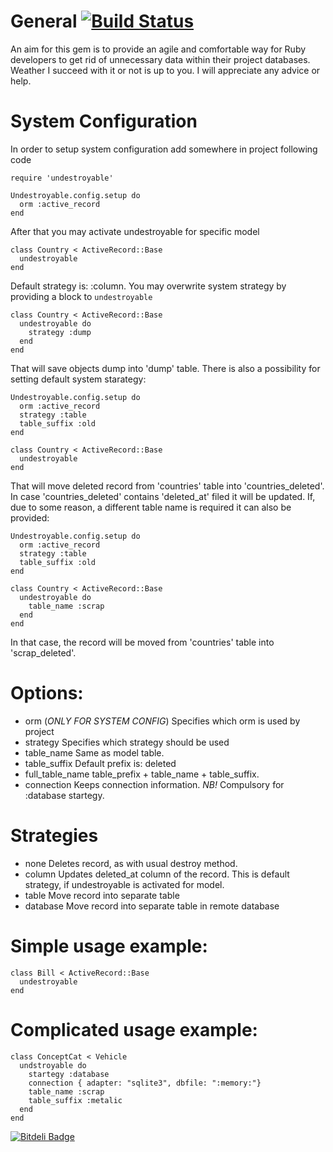 # General [![Build Status](https://secure.travis-ci.org/kot-begemot/undestroyable.png?branch=master)](http://travis-ci.org/kot-begemot/undestroyable)

An aim for this gem is to provide an agile and comfortable way for Ruby developers to get rid of unnecessary data within their project databases.
Weather I succeed with it or not is up to you. I will appreciate any advice or help.

# System Configuration

  In order to setup system configuration add somewhere in project following code

    require 'undestroyable'

    Undestroyable.config.setup do
      orm :active_record
    end

  After that you may activate undestroyable for specific model

    class Country < ActiveRecord::Base
      undestroyable
    end

  Default strategy is: :column. You may overwrite system strategy by providing a block to `undestroyable`

    class Country < ActiveRecord::Base
      undestroyable do
        strategy :dump
      end
    end

  That will save objects dump into 'dump' table.
  There is also a possibility for setting default system starategy:

    Undestroyable.config.setup do
      orm :active_record
      strategy :table
      table_suffix :old
    end

    class Country < ActiveRecord::Base
      undestroyable
    end

  That will move deleted record from 'countries' table into 'countries_deleted'. In case 'countries_deleted' contains 'deleted_at' filed it will be updated.
  If, due to some reason, a different table name is required it can also be provided:

    Undestroyable.config.setup do
      orm :active_record
      strategy :table
      table_suffix :old
    end

    class Country < ActiveRecord::Base
      undestroyable do
        table_name :scrap
      end
    end

  In that case, the record will be moved from 'countries' table into 'scrap_deleted'.

# Options:

* orm (*ONLY FOR SYSTEM CONFIG*)
    Specifies which orm is used by project
* strategy
    Specifies which strategy should be used
* table_name
    Same as model table.
* table_suffix
    Default prefix is: deleted
* full_table_name
    table_prefix + table_name + table_suffix.
* connection
    Keeps connection information. _NB!_ Compulsory for :database startegy.

# Strategies

* none
    Deletes record, as with usual destroy method.
* column
    Updates deleted_at column of the record. This is default strategy,
    if undestroyable is activated for model.
* table
    Move record into separate table
* database
    Move record into separate table in remote database

# Simple usage example:

    class Bill < ActiveRecord::Base
      undestroyable
    end

# Complicated usage example:

    class ConceptCat < Vehicle
      undstroyable do
        startegy :database
        connection { adapter: "sqlite3", dbfile: ":memory:"}
        table_name :scrap
        table_suffix :metalic
      end
    end


[![Bitdeli Badge](https://d2weczhvl823v0.cloudfront.net/kot-begemot/undestroyable/trend.png)](https://bitdeli.com/free "Bitdeli Badge")

